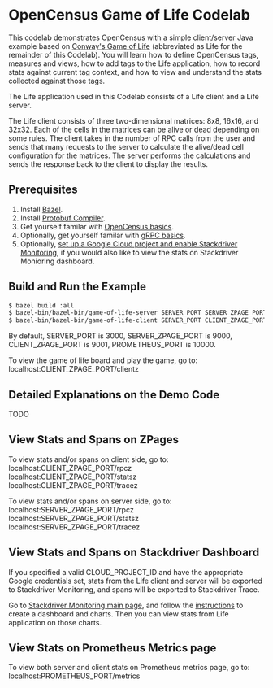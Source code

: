 # OpenCensus Game of Life Codelab

This codelab demonstrates OpenCensus with a simple client/server Java example based on
[Conway's Game of Life](https://en.wikipedia.org/wiki/Conway%27s_Game_of_Life)
(abbreviated as Life for the remainder of this Codelab). You will learn how to define OpenCensus
tags, measures and views, how to add tags to the Life application, how to record stats against
current tag context, and how to view and understand the stats collected against those tags.

The Life application used in this Codelab consists of a Life client and a Life server.

The Life client consists of three two-dimensional matrices: 8x8, 16x16, and 32x32.
Each of the cells in the matrices can be alive or dead depending on some rules.
The client takes in the number of RPC calls from the user and sends that many requests to the server
to calculate the alive/dead cell configuration for the matrices. The server performs the
calculations and sends the response back to the client to display the
results.

## Prerequisites

1. Install [Bazel](https://docs.bazel.build/versions/master/install.html).
2. Install [Protobuf Compiler](https://github.com/google/protobuf#protocol-compiler-installation).
3. Get yourself familar with [OpenCensus basics](https://opencensus.io/).
4. Optionally, get yourself familar with [gRPC basics](https://grpc.io/docs/tutorials/basic/java.html).
5. Optionally, [set up a Google Cloud project and enable Stackdriver Monitoring](https://github.com/census-instrumentation/opencensus-java/tree/master/exporters/stats/stackdriver#prerequisites),
 if you would also like to view the stats on Stackdriver Monioring dashboard.

## Build and Run the Example

```bash
$ bazel build :all
$ bazel-bin/bazel-bin/game-of-life-server SERVER_PORT SERVER_ZPAGE_PORT CLOUD_PROJECT_ID PROMETHEUS_PORT
$ bazel-bin/bazel-bin/game-of-life-client SERVER_PORT CLIENT_ZPAGE_PORT CLOUD_PROJECT_ID
```
By default, SERVER_PORT is 3000, SERVER_ZPAGE_PORT is 9000, CLIENT_ZPAGE_PORT is 9001,
PROMETHEUS_PORT is 10000.

To view the game of life board and play the game, go to:  
localhost:CLIENT_ZPAGE_PORT/clientz

## Detailed Explanations on the Demo Code

TODO

## View Stats and Spans on ZPages

To view stats and/or spans on client side, go to:  
localhost:CLIENT_ZPAGE_PORT/rpcz  
localhost:CLIENT_ZPAGE_PORT/statsz  
localhost:CLIENT_ZPAGE_PORT/tracez

To view stats and/or spans on server side, go to:  
localhost:SERVER_ZPAGE_PORT/rpcz  
localhost:SERVER_ZPAGE_PORT/statsz  
localhost:SERVER_ZPAGE_PORT/tracez

## View Stats and Spans on Stackdriver Dashboard

If you specified a valid CLOUD_PROJECT_ID and have the appropriate Google credentials set, stats
from the Life client and server will be exported to Stackdriver Monitoring, and spans will be
exported to Stackdriver Trace.

Go to [Stackdriver Monitoring main page](https://app.google.stackdriver.com/), and follow the
[instructions](https://cloud.google.com/monitoring/charts/) to create a dashboard and charts. Then
you can view stats from Life application on those charts.

## View Stats on Prometheus Metrics page

To view both server and client stats on Prometheus metrics page, go to:  
localhost:PROMETHEUS_PORT/metrics
